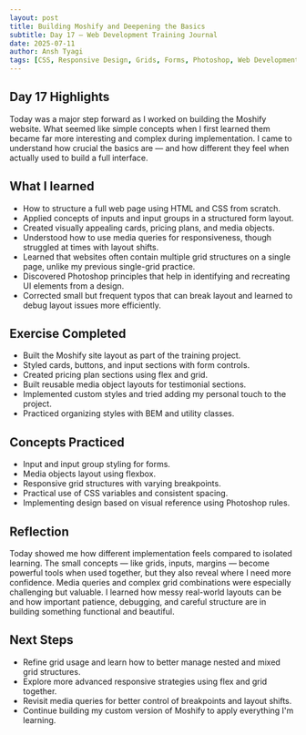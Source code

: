 ```yaml
---
layout: post
title: Building Moshify and Deepening the Basics
subtitle: Day 17 – Web Development Training Journal
date: 2025-07-11
author: Ansh Tyagi
tags: [CSS, Responsive Design, Grids, Forms, Photoshop, Web Development]
---
```


## Day 17 Highlights

Today was a major step forward as I worked on building the Moshify website. What seemed like simple concepts when I first learned them became far more interesting and complex during implementation. I came to understand how crucial the basics are — and how different they feel when actually used to build a full interface.

## What I learned

- How to structure a full web page using HTML and CSS from scratch.
- Applied concepts of inputs and input groups in a structured form layout.
- Created visually appealing cards, pricing plans, and media objects.
- Understood how to use media queries for responsiveness, though struggled at times with layout shifts.
- Learned that websites often contain multiple grid structures on a single page, unlike my previous single-grid practice.
- Discovered Photoshop principles that help in identifying and recreating UI elements from a design.
- Corrected small but frequent typos that can break layout and learned to debug layout issues more efficiently.

## Exercise Completed

- Built the Moshify site layout as part of the training project.
- Styled cards, buttons, and input sections with form controls.
- Created pricing plan sections using flex and grid.
- Built reusable media object layouts for testimonial sections.
- Implemented custom styles and tried adding my personal touch to the project.
- Practiced organizing styles with BEM and utility classes.

## Concepts Practiced

- Input and input group styling for forms.
- Media objects layout using flexbox.
- Responsive grid structures with varying breakpoints.
- Practical use of CSS variables and consistent spacing.
- Implementing design based on visual reference using Photoshop rules.

## Reflection

Today showed me how different implementation feels compared to isolated learning. The small concepts — like grids, inputs, margins — become powerful tools when used together, but they also reveal where I need more confidence. Media queries and complex grid combinations were especially challenging but valuable. I learned how messy real-world layouts can be and how important patience, debugging, and careful structure are in building something functional and beautiful.

## Next Steps

- Refine grid usage and learn how to better manage nested and mixed grid structures.
- Explore more advanced responsive strategies using flex and grid together.
- Revisit media queries for better control of breakpoints and layout shifts.
- Continue building my custom version of Moshify to apply everything I'm learning.
